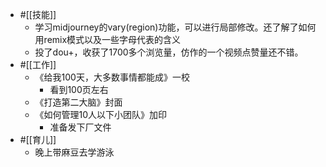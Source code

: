 - #[[技能]]
    - 学习midjourney的vary(region)功能，可以进行局部修改。还了解了如何用remix模式以及一些字母代表的含义
    - 投了dou+，收获了1700多个浏览量，仿作的一个视频点赞量还不错。
- #[[工作]]
    - 《给我100天，大多数事情都能成》一校
        - 看到100页左右
    - 《打造第二大脑》封面
    - 《如何管理10人以下小团队》加印
        - 准备发下厂文件
- #[[育儿]]
    - 晚上带麻豆去学游泳
